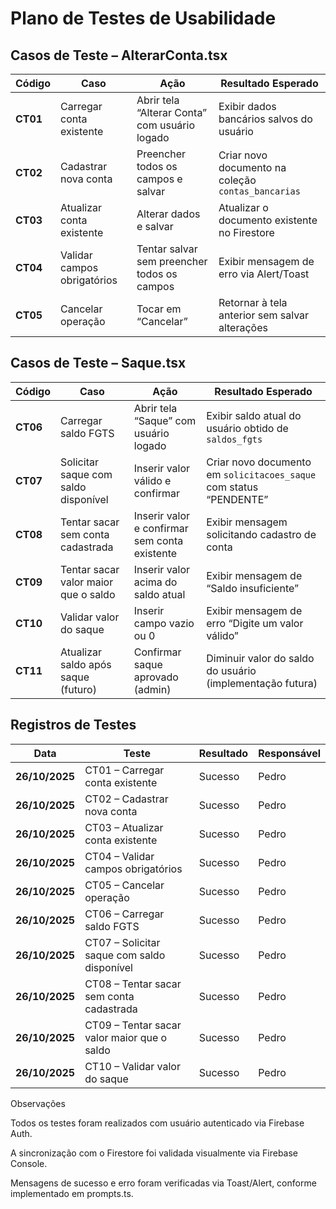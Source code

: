 # Plano de Testes de Usabilidade

## Casos de Teste – AlterarConta.tsx

| Código   | Caso                        | Ação                                          | Resultado Esperado                                 |
| -------- | --------------------------- | --------------------------------------------- | -------------------------------------------------- |
| **CT01** | Carregar conta existente    | Abrir tela “Alterar Conta” com usuário logado | Exibir dados bancários salvos do usuário           |
| **CT02** | Cadastrar nova conta        | Preencher todos os campos e salvar            | Criar novo documento na coleção `contas_bancarias` |
| **CT03** | Atualizar conta existente   | Alterar dados e salvar                        | Atualizar o documento existente no Firestore       |
| **CT04** | Validar campos obrigatórios | Tentar salvar sem preencher todos os campos   | Exibir mensagem de erro via Alert/Toast            |
| **CT05** | Cancelar operação           | Tocar em “Cancelar”                           | Retornar à tela anterior sem salvar alterações     |


## Casos de Teste – Saque.tsx

| Código   | Caso                                 | Ação                                          | Resultado Esperado                                                 |
| -------- | ------------------------------------ | --------------------------------------------- | ------------------------------------------------------------------ |
| **CT06** | Carregar saldo FGTS                  | Abrir tela “Saque” com usuário logado         | Exibir saldo atual do usuário obtido de `saldos_fgts`              |
| **CT07** | Solicitar saque com saldo disponível | Inserir valor válido e confirmar              | Criar novo documento em `solicitacoes_saque` com status “PENDENTE” |
| **CT08** | Tentar sacar sem conta cadastrada    | Inserir valor e confirmar sem conta existente | Exibir mensagem solicitando cadastro de conta                      |
| **CT09** | Tentar sacar valor maior que o saldo | Inserir valor acima do saldo atual            | Exibir mensagem de “Saldo insuficiente”                            |
| **CT10** | Validar valor do saque               | Inserir campo vazio ou 0                      | Exibir mensagem de erro “Digite um valor válido”                   |
| **CT11** | Atualizar saldo após saque (futuro)  | Confirmar saque aprovado (admin)              | Diminuir valor do saldo do usuário (implementação futura)          |



## Registros de Testes

| Data           | Teste                                       | Resultado | Responsável |
| -------------- | ------------------------------------------- | --------- | ----------- |
| **26/10/2025** | CT01 – Carregar conta existente             | Sucesso   | Pedro       |
| **26/10/2025** | CT02 – Cadastrar nova conta                 | Sucesso   | Pedro       |
| **26/10/2025** | CT03 – Atualizar conta existente            | Sucesso   | Pedro       |
| **26/10/2025** | CT04 – Validar campos obrigatórios          | Sucesso   | Pedro       |
| **26/10/2025** | CT05 – Cancelar operação                    | Sucesso   | Pedro       |
| **26/10/2025** | CT06 – Carregar saldo FGTS                  | Sucesso   | Pedro       |
| **26/10/2025** | CT07 – Solicitar saque com saldo disponível | Sucesso   | Pedro       |
| **26/10/2025** | CT08 – Tentar sacar sem conta cadastrada    | Sucesso   | Pedro       |
| **26/10/2025** | CT09 – Tentar sacar valor maior que o saldo | Sucesso   | Pedro       |
| **26/10/2025** | CT10 – Validar valor do saque               | Sucesso   | Pedro       |



Observações

Todos os testes foram realizados com usuário autenticado via Firebase Auth.

A sincronização com o Firestore foi validada visualmente via Firebase Console.

Mensagens de sucesso e erro foram verificadas via Toast/Alert, conforme implementado em prompts.ts.
